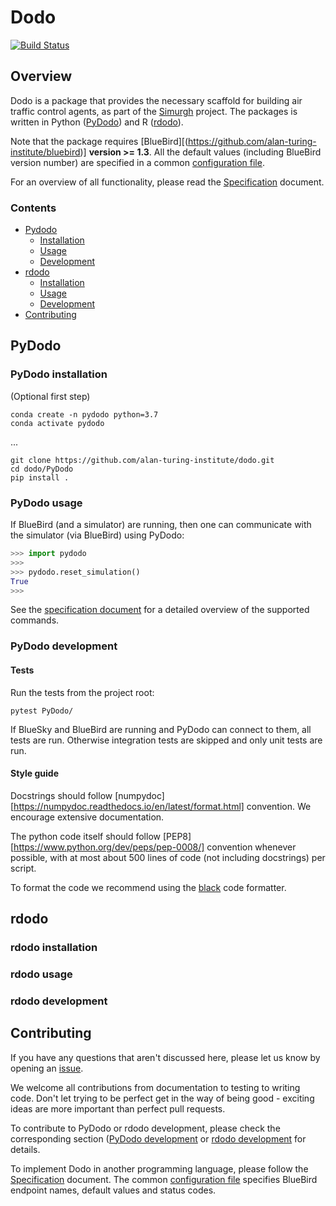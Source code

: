 # Dodo

[![Build Status](https://travis-ci.com/alan-turing-institute/dodo.svg?branch=master)](https://travis-ci.com/alan-turing-institute/dodo)

## Overview

Dodo is a package that provides the necessary scaffold for building air traffic control agents, as part of the [Simurgh](https://github.com/alan-turing-institute/simurgh) project. The packages is written in Python ([PyDodo](#pydodo)) and R ([rdodo](#rdodo)).

Note that the package requires [BlueBird][(https://github.com/alan-turing-institute/bluebird)] **version >= 1.3**.
All the default values (including BlueBird version number) are specified in a common [configuration file](config.yml).

For an overview of all functionality, please read the [Specification](Specification.md) document.

### Contents

* [Pydodo](#pydodo)
  * [Installation](#pydodo-installation)
  * [Usage](#pydodo-usage)
  * [Development](#pydodo-development)
* [rdodo](#rdodo)
  * [Installation](#rdodo-installation)
  * [Usage](#rdodo-usage)
  * [Development](#rdodo-development)
* [Contributing](#contributing)

## PyDodo

### PyDodo installation

(Optional first step)

```
conda create -n pydodo python=3.7
conda activate pydodo
```
...
```{bash}
git clone https://github.com/alan-turing-institute/dodo.git
cd dodo/PyDodo
pip install .
```

### PyDodo usage

If BlueBird (and a simulator) are running, then one can communicate with the simulator (via BlueBird) using PyDodo:

 ```python
 >>> import pydodo
 >>>
 >>> pydodo.reset_simulation()
 True
 >>>
 ```

See the [specification document](https://github.com/alan-turing-institute/dodo/blob/master/Specification.md) for a detailed overview of the supported commands.

### PyDodo development

#### Tests

Run the tests from the project root:

```
pytest PyDodo/
```

If BlueSky and BlueBird are running and PyDodo can connect to them, all tests are run.
Otherwise integration tests are skipped and only unit tests are run.

#### Style guide

Docstrings should follow [numpydoc][https://numpydoc.readthedocs.io/en/latest/format.html] convention.
We encourage extensive documentation.

The python code itself should follow [PEP8][https://www.python.org/dev/peps/pep-0008/] convention whenever possible, with at most about 500 lines of code (not including docstrings) per script.

To format the code we recommend using the [black](https://black.readthedocs.io/en/stable/) code formatter.

## rdodo

### rdodo installation

### rdodo usage

### rdodo development

## Contributing

If you have any questions that aren't discussed here, please let us know by opening an [issue](https://github.com/alan-turing-institute/dodo/issues).

We welcome all contributions from documentation to testing to writing code. Don't let trying to be perfect get in the way of being good - exciting ideas are more important than perfect pull requests.

To contribute to PyDodo or rdodo development, please check the corresponding section ([PyDodo development](#pydodo-development) or [rdodo development](#rdodo-development) for details.

To implement Dodo in another programming language, please follow the [Specification](Specification.md) document. The common [configuration file](config.yml) specifies BlueBird endpoint names, default values and status codes.
